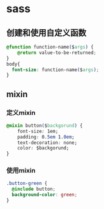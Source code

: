# sass

## 创建和使用自定义函数

```css
@function function-name($args) {
    @return value-to-be-returned;
}
body{  
  font-size: function-name($args);
}
```

## mixin

### 定义mixin

```css
@mixin button($backgorund) {
    font-size: 1em;
    padding: 0.5em 1.0em;
    text-decoration: none;
    color: $backgorund;
}
```

### 使用mixin

```css
.button-green {
  @include button;
  background-color: green;
}
```

